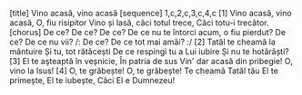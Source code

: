 [title] Vino acasă, vino acasă
[sequence] 1,c,2,c,3,c,4,c
[1]
Vino acasă, vino acasă,
O, fiu risipitor
Vino și lasă, căci totul trece,
Căci totu-i trecător.
[chorus]
De ce? De ce? De ce?
De ce nu te întorci acum, o fiu pierdut?
De ce? De ce nu vii?
/: De ce? De ce tot mai amâi? :/
[2]
Tatăl te cheamă la mântuire
Și tu, tot rătăcești
De ce respingi tu a Lui iubire
Și nu te hotărăști?
[3]
El te aşteaptă în veșnicie,
În patria de sus
Vin' dar acasă din pribegie!
O, vino la Isus!
[4]
O, te grăbește! O, te grăbește!
Te cheamă Tatăl tău
El te primește, El te iubește,
Căci El e Dumnezeu!

